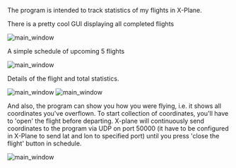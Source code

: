 The program is intended to track statistics of my flights in X-Plane.


There is a pretty cool GUI displaying all completed flights


![main_window](https://i.imgur.com/a4p2i2T.jpg)


A simple schedule of upcoming 5 flights


![main_window](https://i.imgur.com/t9QkZdF.jpg)


Details of the flight and total statistics.


![main_window](https://i.imgur.com/cs1A8zU.jpg)
![main_window](https://i.imgur.com/9yITirG.jpg)


And also, the program can show you how you were flying, i.e. it shows all coordinates you've overflown. To start collection of coordinates, you'll have to 'open' the flight
before departing. X-plane will continuously send coordinates to the program via UDP on port 50000 (it have to be configured in X-Plane to send lat and lon to specified port)
until you press 'close the flight' button in schedule.


![main_window](https://i.imgur.com/njrig0Y.jpg)
